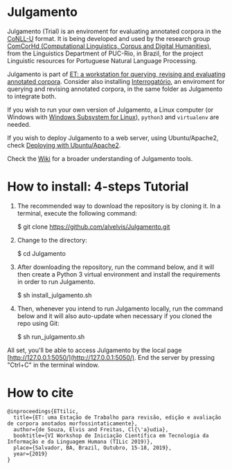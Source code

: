 # Julgamento

Julgamento (Trial) is an enviroment for evaluating annotated corpora in the [CoNLL-U](https://universaldependencies.org/format.html) format. It is being developed and used by the research group [ComCorHd (Computational Linguistics, Corpus and Digital Humanities)](http://comcorhd.letras.puc-rio.br), from the Linguistics Department of PUC-Rio, in Brazil, for the project Linguistic resources for Portuguese Natural Language Processing.

Julgamento is part of [ET: a workstation for querying, revising and evaluating annotated corpora](http://comcorhd.letras.puc-rio.br/ET). Consider also installing [Interrogatório](https://github.com/alvelvis/Interrogat-rio), an enviroment for querying and revising annotated corpora, in the same folder as Julgamento to integrate both.

If you wish to run your own version of Julgamento, a Linux computer (or Windows with [Windows Subsystem for Linux](https://docs.microsoft.com/pt-br/windows/wsl/install-win10)), `python3` and `virtualenv` are needed.

If you wish to deploy Julgamento to a web server, using Ubuntu/Apache2, check [Deploying with Ubuntu/Apache2](https://github.com/alvelvis/Interrogat-rio/wiki/Deploying-with-Ubuntu-Apache2).

Check the [Wiki](https://github.com/alvelvis/Julgamento/wiki) for a broader understanding of Julgamento tools.

# How to install: 4-steps Tutorial

1) The recommended way to download the repository is by cloning it. In a terminal, execute the following command:

	$ git clone https://github.com/alvelvis/Julgamento.git

2) Change to the directory:

	$ cd Julgamento

3) After downloading the repository, run the command below, and it will then create a Python 3 virtual environment and install the requirements in order to run Julgamento.

	$ sh install_julgamento.sh
	
4) Then, whenever you intend to run Julgamento locally, run the command below and it will also auto-update when necessary if you cloned the repo using Git:

	$ sh run_julgamento.sh

All set, you'll be able to access Julgamento by the local page [http://127.0.0.1:5050/](http://127.0.0.1:5050/). End the server by pressing "Ctrl+C" in the terminal window.

# How to cite

```
@inproceedings{ETtilic,
  title={ET: uma Estação de Trabalho para revisão, edição e avaliação de corpora anotados morfossintaticamente},
  author={de Souza, Elvis and Freitas, Cl{\'a}udia},
  booktitle={VI Workshop de Iniciação Científica em Tecnologia da Informação e da Linguagem Humana (TILic 2019)},
  place={Salvador, BA, Brazil, Outubro, 15-18, 2019},
  year={2019}
}
```

